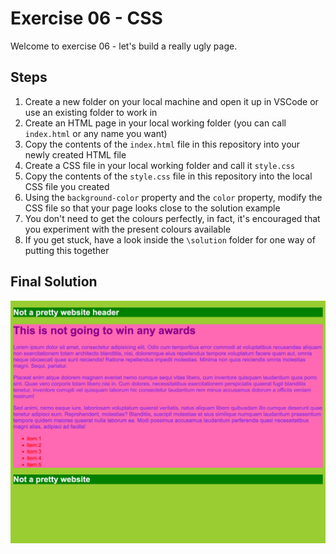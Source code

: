 # Exercise 06 - CSS

Welcome to exercise 06 - let's build a really ugly page.

## Steps

1. Create a new folder on your local machine and open it up in VSCode or use an existing folder to work in
2. Create an HTML page in your local working folder (you can call `index.html` or any name you want)
3. Copy the contents of the `index.html` file in this repository into your newly created HTML file
4. Create a CSS file in your local working folder and call it `style.css`
5. Copy the contents of the `style.css` file in this repository into the local CSS file you created
6. Using the `background-color` property and the `color` property, modify the CSS file so that your page looks close to the solution example
7. You don't need to get the colours perfectly, in fact, it's encouraged that you experiment with the present colours available
8. If you get stuck, have a look inside the `\solution` folder for one way of putting this together

## Final Solution

![This is an image of the finished product](/images/finished.png)
